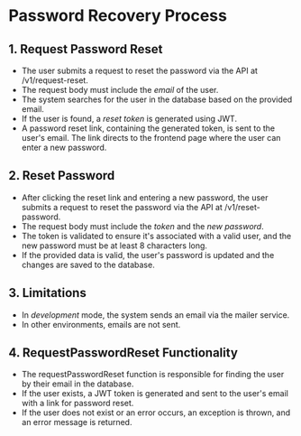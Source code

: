 # Password Recovery Process

## 1. Request Password Reset
- The user submits a request to reset the password via the API at /v1/request-reset.
- The request body must include the *email* of the user.
- The system searches for the user in the database based on the provided email.
- If the user is found, a *reset token* is generated using JWT.
- A password reset link, containing the generated token, is sent to the user's email. The link directs to the frontend page where the user can enter a new password.

## 2. Reset Password
- After clicking the reset link and entering a new password, the user submits a request to reset the password via the API at /v1/reset-password.
- The request body must include the *token* and the *new password*.
- The token is validated to ensure it's associated with a valid user, and the new password must be at least 8 characters long.
- If the provided data is valid, the user's password is updated and the changes are saved to the database.

## 3. Limitations
- In *development* mode, the system sends an email via the mailer service.
- In other environments, emails are not sent.

## 4. RequestPasswordReset Functionality
- The requestPasswordReset function is responsible for finding the user by their email in the database.
- If the user exists, a JWT token is generated and sent to the user's email with a link for password reset.
- If the user does not exist or an error occurs, an exception is thrown, and an error message is returned.